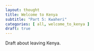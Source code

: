 ```yaml
---
layout: thought
title: Welcome to Kenya
subtitle: "Part 5: Kwaheri"
categories: [ all, welcome_to_kenya ]
draft: true
---
```


Draft about leaving Kenya.
